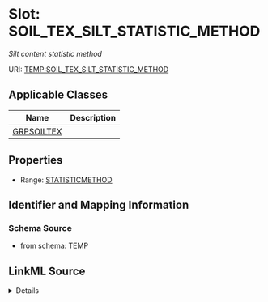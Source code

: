 # Slot: SOIL_TEX_SILT_STATISTIC_METHOD
_Silt content statistic method_


URI: [TEMP:SOIL_TEX_SILT_STATISTIC_METHOD](https://example.org/TEMP/SOIL_TEX_SILT_STATISTIC_METHOD)



<!-- no inheritance hierarchy -->




## Applicable Classes

| Name | Description |
| --- | --- |
[GRPSOILTEX](GRPSOILTEX.md) | 






## Properties

* Range: [STATISTICMETHOD](STATISTICMETHOD.md)







## Identifier and Mapping Information







### Schema Source


* from schema: TEMP




## LinkML Source

<details>
```yaml
name: SOIL_TEX_SILT_STATISTIC_METHOD
description: Silt content statistic method
from_schema: TEMP
rank: 1000
alias: SOIL_TEX_SILT_STATISTIC_METHOD
domain_of:
- GRP_SOIL_TEX
range: STATISTIC_METHOD

```
</details>